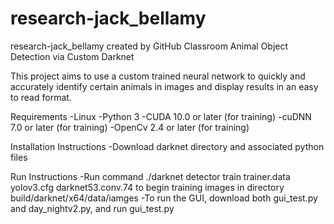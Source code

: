 # research-jack_bellamy
research-jack_bellamy created by GitHub Classroom
Animal Object Detection via Custom Darknet

This project aims to use a custom trained neural network to quickly and accurately identify certain animals in images and display results in an easy to read format.

Requirements
-Linux
-Python 3
-CUDA 10.0 or later (for training)
-cuDNN 7.0 or later (for training)
-OpenCv 2.4 or later (for training)

Installation Instructions
-Download darknet directory and associated python files

Run Instructions
-Run command ./darknet detector train trainer.data yolov3.cfg darknet53.conv.74 to begin training images in directory build/darknet/x64/data/iamges
-To run the GUI, download both gui_test.py and day_nightv2.py, and run gui_test.py
